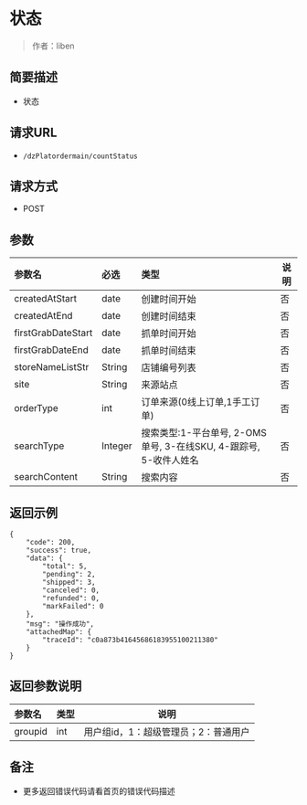 # 状态

> 作者：liben

## 简要描述

- 状态

## 请求URL
- ` /dzPlatordermain/countStatus `
  
## 请求方式
- POST 

## 参数

|参数名|必选|类型|说明|
|:----    |:---|:----- |-----   |
|createdAtStart |date   |创建时间开始|否|
|createdAtEnd |date   |创建时间结束|否|
|firstGrabDateStart |date   |抓单时间开始|否|
|firstGrabDateEnd |date   |抓单时间结束|否|
|storeNameListStr |String   |店铺编号列表|否|
|site |String   |来源站点|否|
|orderType |int   |订单来源(0线上订单,1手工订单)|否|
|searchType |Integer   |搜索类型:1-平台单号, 2-OMS单号, 3-在线SKU, 4-跟踪号, 5-收件人姓名|否|
|searchContent |String   |搜索内容|否|

## 返回示例 

``` 
{
    "code": 200,
    "success": true,
    "data": {
        "total": 5,
        "pending": 2,
        "shipped": 3,
        "canceled": 0,
        "refunded": 0,
        "markFailed": 0
    },
    "msg": "操作成功",
    "attachedMap": {
        "traceId": "c0a873b41645686183955100211380"
    }
}
```

## 返回参数说明 

|参数名|类型|说明|
|:-----  |:-----|-----                           |
|groupid |int   |用户组id，1：超级管理员；2：普通用户  |

## 备注 

- 更多返回错误代码请看首页的错误代码描述
